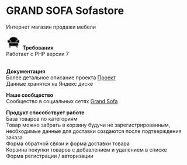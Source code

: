
# GRAND SOFA Sofastore
Интернет магазин продажи мебели

<img src="MVPgrand.png" />
<b>Требования</b></br>
Работает с PHP версии 7</br></br>

<b>Документация</b></br>
Более детальное описание проекта <a href="https://yadi.sk/i/eP8KJOM3yc98-A">Проект</a></br>
Данные хранятся на Яндекс диске

<b>Наше сообщество</b></br>
Сообщество в социальных сетях <a href="https://vk.com/public174324531">Grand Sofa</a></br>

<b>Продукт способствует работе</b></br>
База товаров по категориям</br>
Товар можно забрать в корзину будучи не зарегистрированным, необходимые данные для доставки создаются после подтверждения заказа </br>
Форма обратной связи  и форма доставки товара</br>
Корзина покупки товаров с добавлением и удалением в списке</br>
Форма регистрации / авторизации</br>
